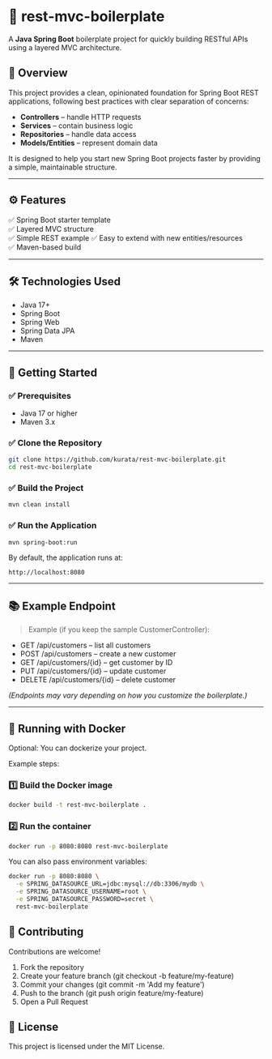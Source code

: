 # 🚀 rest-mvc-boilerplate

A **Java Spring Boot** boilerplate project for quickly building RESTful APIs using a layered MVC architecture.

## 📖 Overview

This project provides a clean, opinionated foundation for Spring Boot REST applications, following best practices with clear separation of concerns:

- **Controllers** – handle HTTP requests
- **Services** – contain business logic
- **Repositories** – handle data access
- **Models/Entities** – represent domain data

It is designed to help you start new Spring Boot projects faster by providing a simple, maintainable structure.

---

## ⚙️ Features

✅ Spring Boot starter template  
✅ Layered MVC structure  
✅ Simple REST example
✅ Easy to extend with new entities/resources  
✅ Maven-based build

---

## 🛠️ Technologies Used

- Java 17+
- Spring Boot
- Spring Web
- Spring Data JPA
- Maven

---

## 🚀 Getting Started

### ✅ Prerequisites

- Java 17 or higher
- Maven 3.x

### ✅ Clone the Repository

```bash
git clone https://github.com/kurata/rest-mvc-boilerplate.git
cd rest-mvc-boilerplate
```

### ✅ Build the Project

```bash
mvn clean install
```

### ✅ Run the Application

```bash
mvn spring-boot:run
```

By default, the application runs at:

```
http://localhost:8080
```

---

## 📚 Example Endpoint

> Example (if you keep the sample CustomerController):
- GET /api/customers – list all customers
- POST /api/customers – create a new customer
- GET /api/customers/{id} – get customer by ID
- PUT /api/customers/{id} – update customer
- DELETE /api/customers/{id} – delete customer

*(Endpoints may vary depending on how you customize the boilerplate.)*


---

## 🐳 Running with Docker
Optional: You can dockerize your project.

Example steps:

### 1️⃣ Build the Docker image

```bash
docker build -t rest-mvc-boilerplate .
```

### 2️⃣ Run the container
```bash
docker run -p 8080:8080 rest-mvc-boilerplate
```
You can also pass environment variables:
```bash
docker run -p 8080:8080 \
  -e SPRING_DATASOURCE_URL=jdbc:mysql://db:3306/mydb \
  -e SPRING_DATASOURCE_USERNAME=root \
  -e SPRING_DATASOURCE_PASSWORD=secret \
  rest-mvc-boilerplate
```
## 🤝 Contributing
Contributions are welcome!

1. Fork the repository
2. Create your feature branch (git checkout -b feature/my-feature)
3. Commit your changes (git commit -m 'Add my feature')
4. Push to the branch (git push origin feature/my-feature)
5. Open a Pull Request

## 📄 License
This project is licensed under the MIT License.
